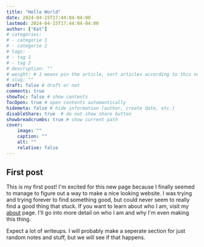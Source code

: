 ```yaml
---
title: "Hello World"
date: 2024-04-15T17:44:04-04:00
lastmod: 2024-04-15T17:44:04-04:00
author: ["Kat"]
# categories: 
# - categorie 1
# - categorie 2
# tags: 
# - tag 1
# - tag 2
# description: ""
# weight: # 1 means pin the article, sort articles according to this number
# slug: ""
draft: false # draft or not
comments: true
showToc: false # show contents
TocOpen: true # open contents automantically
hidemeta: false # hide information (author, create date, etc.)
disableShare: true	# do not show share button
showbreadcrumbs: true # show current path
cover:
    image: ""
    caption: ""
    alt: ""
    relative: false
---
```


## First post

This is my first post! I'm excited for this new page because I finally seemed to manage to figure out a way to make a nice looking website. I was trying and trying forever to find something good, but could never seem to really find a good thing that stuck. If you want to learn about who I am, visit my [about](http://kd0ve.github.io/en/about/) page. I'll go into more detail on who I am and why I'm even making this thing.

Expect a lot of writeups. I will probably make a seperate section for just random notes and stuff, but we will see if that happens.